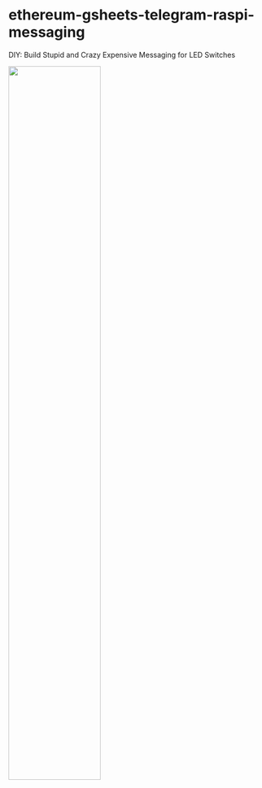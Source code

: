 # ethereum-gsheets-telegram-raspi-messaging

DIY: Build Stupid and Crazy Expensive Messaging for LED Switches

<img src="https://user-images.githubusercontent.com/2828581/161578594-9472a52c-42ad-41a1-934a-787f750cd214.png" width="60%"/>
